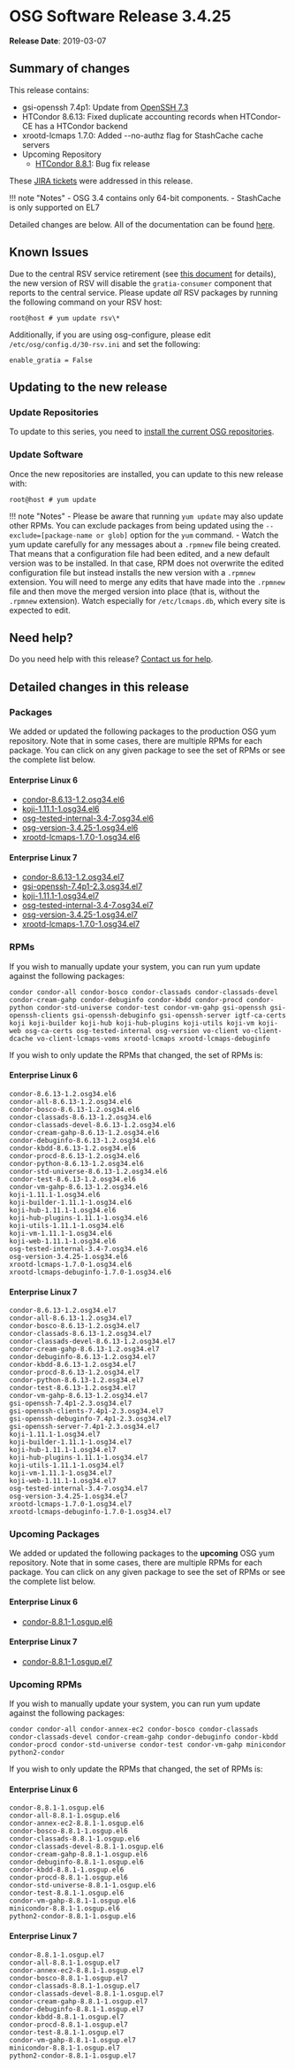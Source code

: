 OSG Software Release 3.4.25
===========================

**Release Date**: 2019-03-07

Summary of changes
------------------

This release contains:

-   gsi-openssh 7.4p1: Update from [OpenSSH 7.3](https://www.openssh.com/txt/release-7.4)
-   HTCondor 8.6.13: Fixed duplicate accounting records when HTCondor-CE has a HTCondor backend
-   xrootd-lcmaps 1.7.0: Added --no-authz flag for StashCache cache servers
-   Upcoming Repository
    -   [HTCondor 8.8.1](https://www-auth.cs.wisc.edu/lists/htcondor-world/2019/msg00001.shtml): Bug fix release

These [JIRA tickets](https://jira.opensciencegrid.org/issues/?jql=project%20%3D%20SOFTWARE%20AND%20fixVersion%20%3D%203.4.25%20ORDER%20BY%20priority%20DESC%2C%20key%20DESC) were addressed in this release.

!!! note "Notes"
    -   OSG 3.4 contains only 64-bit components.
    -   StashCache is only supported on EL7

Detailed changes are below. All of the documentation can be found [here](../../index.md).

Known Issues
------------

Due to the central RSV service retirement (see [this document](https://opensciencegrid.org/technology/policy/service-migrations-spring-2018/) for details),
the new version of RSV will disable the `gratia-consumer` component that reports to the central service.
Please update _all_ RSV packages by running the following command on your RSV host:

``` console
root@host # yum update rsv\*
```

Additionally, if you are using osg-configure, please edit `/etc/osg/config.d/30-rsv.ini` and set the following:

``` file
enable_gratia = False
```

Updating to the new release
---------------------------

### Update Repositories

To update to this series, you need to [install the current OSG repositories](../../common/yum.md#install-the-osg-repositories).

### Update Software

Once the new repositories are installed, you can update to this new release with:

``` console
root@host # yum update
```

!!! note "Notes"
    -   Please be aware that running `yum update` may also update other RPMs. You can exclude packages from being updated using the `--exclude=[package-name or glob]` option for the `yum` command.
    -   Watch the yum update carefully for any messages about a `.rpmnew` file being created. That means that a configuration file had been edited, and a new default version was to be installed. In that case, RPM does not overwrite the edited configuration file but instead installs the new version with a `.rpmnew` extension. You will need to merge any edits that have made into the `.rpmnew` file and then move the merged version into place (that is, without the `.rpmnew` extension). Watch especially for `/etc/lcmaps.db`, which every site is expected to edit.

Need help?
----------

Do you need help with this release? [Contact us for help](../../common/help.md).

Detailed changes in this release
--------------------------------

### Packages

We added or updated the following packages to the production OSG yum repository. Note that in some cases, there are multiple RPMs for each package. You can click on any given package to see the set of RPMs or see the complete list below.

#### Enterprise Linux 6

-   [condor-8.6.13-1.2.osg34.el6](https://koji.chtc.wisc.edu/koji/search?match=glob&type=build&terms=condor-8.6.13-1.2.osg34.el6)
-   [koji-1.11.1-1.osg34.el6](https://koji.chtc.wisc.edu/koji/search?match=glob&type=build&terms=koji-1.11.1-1.osg34.el6)
-   [osg-tested-internal-3.4-7.osg34.el6](https://koji.chtc.wisc.edu/koji/search?match=glob&type=build&terms=osg-tested-internal-3.4-7.osg34.el6)
-   [osg-version-3.4.25-1.osg34.el6](https://koji.chtc.wisc.edu/koji/search?match=glob&type=build&terms=osg-version-3.4.25-1.osg34.el6)
-   [xrootd-lcmaps-1.7.0-1.osg34.el6](https://koji.chtc.wisc.edu/koji/search?match=glob&type=build&terms=xrootd-lcmaps-1.7.0-1.osg34.el6)

#### Enterprise Linux 7

-   [condor-8.6.13-1.2.osg34.el7](https://koji.chtc.wisc.edu/koji/search?match=glob&type=build&terms=condor-8.6.13-1.2.osg34.el7)
-   [gsi-openssh-7.4p1-2.3.osg34.el7](https://koji.chtc.wisc.edu/koji/search?match=glob&type=build&terms=gsi-openssh-7.4p1-2.3.osg34.el7)
-   [koji-1.11.1-1.osg34.el7](https://koji.chtc.wisc.edu/koji/search?match=glob&type=build&terms=koji-1.11.1-1.osg34.el7)
-   [osg-tested-internal-3.4-7.osg34.el7](https://koji.chtc.wisc.edu/koji/search?match=glob&type=build&terms=osg-tested-internal-3.4-7.osg34.el7)
-   [osg-version-3.4.25-1.osg34.el7](https://koji.chtc.wisc.edu/koji/search?match=glob&type=build&terms=osg-version-3.4.25-1.osg34.el7)
-   [xrootd-lcmaps-1.7.0-1.osg34.el7](https://koji.chtc.wisc.edu/koji/search?match=glob&type=build&terms=xrootd-lcmaps-1.7.0-1.osg34.el7)

### RPMs

If you wish to manually update your system, you can run yum update against the following packages:

    condor condor-all condor-bosco condor-classads condor-classads-devel condor-cream-gahp condor-debuginfo condor-kbdd condor-procd condor-python condor-std-universe condor-test condor-vm-gahp gsi-openssh gsi-openssh-clients gsi-openssh-debuginfo gsi-openssh-server igtf-ca-certs koji koji-builder koji-hub koji-hub-plugins koji-utils koji-vm koji-web osg-ca-certs osg-tested-internal osg-version vo-client vo-client-dcache vo-client-lcmaps-voms xrootd-lcmaps xrootd-lcmaps-debuginfo

If you wish to only update the RPMs that changed, the set of RPMs is:

#### Enterprise Linux 6

``` file
condor-8.6.13-1.2.osg34.el6
condor-all-8.6.13-1.2.osg34.el6
condor-bosco-8.6.13-1.2.osg34.el6
condor-classads-8.6.13-1.2.osg34.el6
condor-classads-devel-8.6.13-1.2.osg34.el6
condor-cream-gahp-8.6.13-1.2.osg34.el6
condor-debuginfo-8.6.13-1.2.osg34.el6
condor-kbdd-8.6.13-1.2.osg34.el6
condor-procd-8.6.13-1.2.osg34.el6
condor-python-8.6.13-1.2.osg34.el6
condor-std-universe-8.6.13-1.2.osg34.el6
condor-test-8.6.13-1.2.osg34.el6
condor-vm-gahp-8.6.13-1.2.osg34.el6
koji-1.11.1-1.osg34.el6
koji-builder-1.11.1-1.osg34.el6
koji-hub-1.11.1-1.osg34.el6
koji-hub-plugins-1.11.1-1.osg34.el6
koji-utils-1.11.1-1.osg34.el6
koji-vm-1.11.1-1.osg34.el6
koji-web-1.11.1-1.osg34.el6
osg-tested-internal-3.4-7.osg34.el6
osg-version-3.4.25-1.osg34.el6
xrootd-lcmaps-1.7.0-1.osg34.el6
xrootd-lcmaps-debuginfo-1.7.0-1.osg34.el6
```

#### Enterprise Linux 7

``` file
condor-8.6.13-1.2.osg34.el7
condor-all-8.6.13-1.2.osg34.el7
condor-bosco-8.6.13-1.2.osg34.el7
condor-classads-8.6.13-1.2.osg34.el7
condor-classads-devel-8.6.13-1.2.osg34.el7
condor-cream-gahp-8.6.13-1.2.osg34.el7
condor-debuginfo-8.6.13-1.2.osg34.el7
condor-kbdd-8.6.13-1.2.osg34.el7
condor-procd-8.6.13-1.2.osg34.el7
condor-python-8.6.13-1.2.osg34.el7
condor-test-8.6.13-1.2.osg34.el7
condor-vm-gahp-8.6.13-1.2.osg34.el7
gsi-openssh-7.4p1-2.3.osg34.el7
gsi-openssh-clients-7.4p1-2.3.osg34.el7
gsi-openssh-debuginfo-7.4p1-2.3.osg34.el7
gsi-openssh-server-7.4p1-2.3.osg34.el7
koji-1.11.1-1.osg34.el7
koji-builder-1.11.1-1.osg34.el7
koji-hub-1.11.1-1.osg34.el7
koji-hub-plugins-1.11.1-1.osg34.el7
koji-utils-1.11.1-1.osg34.el7
koji-vm-1.11.1-1.osg34.el7
koji-web-1.11.1-1.osg34.el7
osg-tested-internal-3.4-7.osg34.el7
osg-version-3.4.25-1.osg34.el7
xrootd-lcmaps-1.7.0-1.osg34.el7
xrootd-lcmaps-debuginfo-1.7.0-1.osg34.el7
```

### Upcoming Packages

We added or updated the following packages to the **upcoming** OSG yum repository. Note that in some cases, there are multiple RPMs for each package. You can click on any given package to see the set of RPMs or see the complete list below.

#### Enterprise Linux 6

-   [condor-8.8.1-1.osgup.el6](https://koji.chtc.wisc.edu/koji/search?match=glob&type=build&terms=condor-8.8.1-1.osgup.el6)

#### Enterprise Linux 7

-   [condor-8.8.1-1.osgup.el7](https://koji.chtc.wisc.edu/koji/search?match=glob&type=build&terms=condor-8.8.1-1.osgup.el7)

### Upcoming RPMs

If you wish to manually update your system, you can run yum update against the following packages:

    condor condor-all condor-annex-ec2 condor-bosco condor-classads condor-classads-devel condor-cream-gahp condor-debuginfo condor-kbdd condor-procd condor-std-universe condor-test condor-vm-gahp minicondor python2-condor

If you wish to only update the RPMs that changed, the set of RPMs is:

#### Enterprise Linux 6

``` file
condor-8.8.1-1.osgup.el6
condor-all-8.8.1-1.osgup.el6
condor-annex-ec2-8.8.1-1.osgup.el6
condor-bosco-8.8.1-1.osgup.el6
condor-classads-8.8.1-1.osgup.el6
condor-classads-devel-8.8.1-1.osgup.el6
condor-cream-gahp-8.8.1-1.osgup.el6
condor-debuginfo-8.8.1-1.osgup.el6
condor-kbdd-8.8.1-1.osgup.el6
condor-procd-8.8.1-1.osgup.el6
condor-std-universe-8.8.1-1.osgup.el6
condor-test-8.8.1-1.osgup.el6
condor-vm-gahp-8.8.1-1.osgup.el6
minicondor-8.8.1-1.osgup.el6
python2-condor-8.8.1-1.osgup.el6
```

#### Enterprise Linux 7

``` file
condor-8.8.1-1.osgup.el7
condor-all-8.8.1-1.osgup.el7
condor-annex-ec2-8.8.1-1.osgup.el7
condor-bosco-8.8.1-1.osgup.el7
condor-classads-8.8.1-1.osgup.el7
condor-classads-devel-8.8.1-1.osgup.el7
condor-cream-gahp-8.8.1-1.osgup.el7
condor-debuginfo-8.8.1-1.osgup.el7
condor-kbdd-8.8.1-1.osgup.el7
condor-procd-8.8.1-1.osgup.el7
condor-test-8.8.1-1.osgup.el7
condor-vm-gahp-8.8.1-1.osgup.el7
minicondor-8.8.1-1.osgup.el7
python2-condor-8.8.1-1.osgup.el7
```
